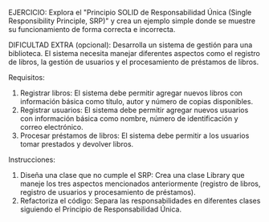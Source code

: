 EJERCICIO:
Explora el "Principio SOLID de Responsabilidad Única (Single Responsibility
Principle, SRP)" y crea un ejemplo simple donde se muestre su funcionamiento
de forma correcta e incorrecta.

DIFICULTAD EXTRA (opcional):
Desarrolla un sistema de gestión para una biblioteca. El sistema necesita
manejar diferentes aspectos como el registro de libros, la gestión de usuarios
y el procesamiento de préstamos de libros.

Requisitos:
1. Registrar libros: El sistema debe permitir agregar nuevos libros con
información básica como título, autor y número de copias disponibles.
2. Registrar usuarios: El sistema debe permitir agregar nuevos usuarios con
información básica como nombre, número de identificación y correo electrónico.
3. Procesar préstamos de libros: El sistema debe permitir a los usuarios
tomar prestados y devolver libros.

Instrucciones:
1. Diseña una clase que no cumple el SRP: Crea una clase Library que maneje
los tres aspectos mencionados anteriormente (registro de libros, registro de
usuarios y procesamiento de préstamos).
2. Refactoriza el código: Separa las responsabilidades en diferentes clases
siguiendo el Principio de Responsabilidad Única.
